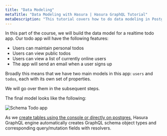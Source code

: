 ```yaml
---
title: "Data Modeling"
metaTitle: "Data Modeling with Hasura | Hasura GraphQL Tutorial"
metaDescription: "This tutorial covers how to do data modeling in Postgres and create tables using Hasura console"
---
```


In this part of the course, we will build the data model for a realtime todo app. Our todo app will have the following features:

- Users can maintain personal todos
- Users can view public todos
- Users can view a list of currently online users
- The app will send an email when a user signs up

Broadly this means that we have two main models in this app: `users` and `todos`, each with its own set of properties.

We will go over them in the subsequent steps.

The final model looks like the following:

![Schema Todo app](https://graphql-engine-cdn.hasura.io/learn-hasura/assets/graphql-hasura/voyager-schema.png)

As we [create tables using the console or directly on postgres](https://hasura.io/learn/database/postgresql/create-alter-drop-ddl/1-postgresql-create/), Hasura GraphQL engine automatically creates GraphQL schema object types and corresponding query/mutation fields with resolvers.

